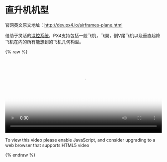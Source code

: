 # 直升机机型

官网英文原文地址：http://dev.px4.io/airframes-plane.html

借助于灵活的[混控系统](../2_Concepts/mixingand_actuators.md)，PX4支持包括一般飞机，飞翼，倒V尾飞机以及垂直起降飞机在内的所有能想到的飞机几何构型。

{% raw %}
<video id="my-video" class="video-js" controls preload="auto" width="100%" 
poster="http://image84.360doc.com/DownloadImg/2015/04/1617/52474470_2.jpg" data-setup='{"aspectRatio":"16:9"}'>
  <source src="http://7xw24i.com1.z0.glb.clouddn.com/AtlantikSolar%20-%2081%20hour%20endurance%20world%20record%20flight.mp4" type='video/mp4' >
  <p class="vjs-no-js">
    To view this video please enable JavaScript, and consider upgrading to a web browser that supports HTML5 video
  </p >
</video>
{% endraw %}